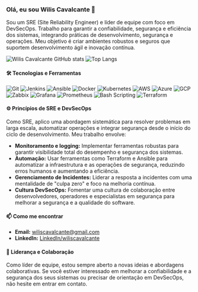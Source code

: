 ### Olá, eu sou Wilis Cavalcante 👋

Sou um SRE (Site Reliability Engineer) e líder de equipe com foco em DevSecOps. Trabalho para garantir a confiabilidade, segurança e eficiência dos sistemas, integrando práticas de desenvolvimento, segurança e operações. Meu objetivo é criar ambientes robustos e seguros que suportem desenvolvimento ágil e inovação contínua.

![Wilis Cavalcante GitHub stats](https://github-readme-stats.vercel.app/api?username=wiliscavalcante&show_icons=true&theme=radical)
![Top Langs](https://github-readme-stats.vercel.app/api/top-langs/?username=wiliscavalcante&layout=compact)

#### 🛠️ Tecnologias e Ferramentas

![Git](https://img.shields.io/badge/-Git-F05032?style=flat-square&logo=git&logoColor=white)
![Jenkins](https://img.shields.io/badge/-Jenkins-D24939?style=flat-square&logo=jenkins&logoColor=white)
![Ansible](https://img.shields.io/badge/-Ansible-EE0000?style=flat-square&logo=ansible&logoColor=white)
![Docker](https://img.shields.io/badge/-Docker-2496ED?style=flat-square&logo=docker&logoColor=white)
![Kubernetes](https://img.shields.io/badge/-Kubernetes-326CE5?style=flat-square&logo=kubernetes&logoColor=white)
![AWS](https://img.shields.io/badge/-AWS-232F3E?style=flat-square&logo=amazonaws&logoColor=white)
![Azure](https://img.shields.io/badge/-Azure-0078D4?style=flat-square&logo=microsoftazure&logoColor=white)
![GCP](https://img.shields.io/badge/-Google_Cloud-4285F4?style=flat-square&logo=google-cloud&logoColor=white)
![Zabbix](https://img.shields.io/badge/-Zabbix-CA1F26?style=flat-square&logo=zabbix&logoColor=white)
![Grafana](https://img.shields.io/badge/-Grafana-F46800?style=flat-square&logo=grafana&logoColor=white)
![Prometheus](https://img.shields.io/badge/-Prometheus-E6522C?style=flat-square&logo=prometheus&logoColor=white)
![Bash Scripting](https://img.shields.io/badge/-Scripting-4EAA25?style=flat-square&logo=gnu-bash&logoColor=white)
![Terraform](https://img.shields.io/badge/-Terraform-623CE4?style=flat-square&logo=terraform&logoColor=white)


#### ⚙️ Princípios de SRE e DevSecOps

Como SRE, aplico uma abordagem sistemática para resolver problemas em larga escala, automatizar operações e integrar segurança desde o início do ciclo de desenvolvimento. Meu trabalho envolve:

- **Monitoramento e logging:** Implementar ferramentas robustas para garantir visibilidade total do desempenho e segurança dos sistemas.
- **Automação:** Usar ferramentas como Terraform e Ansible para automatizar a infraestrutura e as operações de segurança, reduzindo erros humanos e aumentando a eficiência.
- **Gerenciamento de Incidentes:** Liderar a resposta a incidentes com uma mentalidade de "culpa zero" e foco na melhoria contínua.
- **Cultura DevSecOps:** Fomentar uma cultura de colaboração entre desenvolvedores, operadores e especialistas em segurança para melhorar a segurança e a qualidade do software.


#### 📫 Como me encontrar

- **Email:** wiliscavalcante@gmail.com
- **LinkedIn:** [LinkedIn/wiliscavalcante](https://www.linkedin.com/in/wilis/)

#### 💬 Liderança e Colaboração

Como líder de equipe, estou sempre aberto a novas ideias e abordagens colaborativas. Se você estiver interessado em melhorar a confiabilidade e a segurança dos seus sistemas ou precisar de orientação em DevSecOps, não hesite em entrar em contato.
